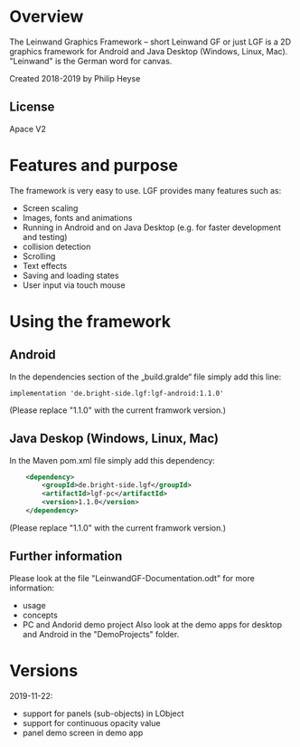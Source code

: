 # Overview
The Leinwand Graphics Framework – short Leinwand GF or just LGF is a 2D graphics framework for Android and Java Desktop (Windows, Linux, Mac).  "Leinwand" is the German word for canvas.

Created 2018-2019 by Philip Heyse

## License
Apace V2


# Features and purpose
The framework is very easy to use. LGF provides many features such as:
 - Screen scaling
 - Images, fonts and animations
 - Running in Android and on Java Desktop (e.g. for faster development and testing)
 - collision detection
 - Scrolling
 - Text effects
 - Saving and loading states
 - User input via touch mouse

# Using the framework
## Android
In the dependencies section of the „build.gralde“ file simply add this line:

```
implementation 'de.bright-side.lgf:lgf-android:1.1.0'
```
(Please replace "1.1.0" with the current framwork version.)


## Java Deskop (Windows, Linux, Mac)
In the Maven pom.xml file simply add this dependency:
```xml
	<dependency>
		<groupId>de.bright-side.lgf</groupId>
		<artifactId>lgf-pc</artifactId>
		<version>1.1.0</version>
	</dependency>
```
(Please replace "1.1.0" with the current framwork version.)


## Further information
Please look at the file "LeinwandGF-Documentation.odt" for more information:
 - usage
 - concepts
 - PC and Andorid demo project
Also look at the demo apps for desktop and Android in the "DemoProjects" folder.
 
# Versions
2019-11-22: 
 - support for panels (sub-objects) in LObject
 - support for continuous opacity value
 - panel demo screen in demo app